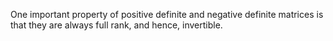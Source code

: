 One important property of positive definite and negative definite matrices is that they are always full rank, and hence, invertible.